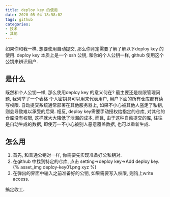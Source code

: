 ```yaml
---
title: deploy key 的使用
date: 2020-05-04 18:58:02
tags: github
categories:
- 技术
- 其他
---
```

如果你和我一样, 想要使用自动提交, 那么你肯定需要了解了解以下deploy key 的使用.
deploy key 本质上是一个 ssh 公钥, 和你的个人公钥一样, github 使用这个公钥来辨识用户.
<!-- more -->
## 是什么
既然和个人公钥一样, 那么使用deploy key 的意义何在? 最主要还是权限管理问题, 我列举了一个表格
个人密钥具可以用来代表用户, 用户下面的所有仓库都有读写权限. 
自动提交系统通常部署在其他服务器上, 如果不小心被其他人盗走了私钥, 则会导致难以承受的后果. 
相反, deploy key需要手动授权给指定的仓库, 对其他的仓库没有权限, 这样就大大降低了泄漏的成本, 而且, 由于这种自动提交的库, 往往是自动生成的数据, 即使万一不小心被别人恶意覆盖数据, 也可以重新生成.
## 怎么用
1. 首先, 和普通公钥对一样, 你需要先实现准备好公私钥对.
2. 在github 中找到特定的仓库, 点击 setting->deploy key->Add deploy key.
{% asset_img deploy-key01.png xyz %}
3. 在弹出的界面中输入之前准备好的公钥, 如果需要写入权限, 则钩上write access.

搞定收工.


